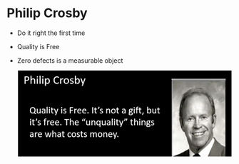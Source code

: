 # Philip Crosby

- Do it right the first time
- Quality is Free
- Zero defects is a measurable object
    
    ![Screenshot 2024-05-24 at 3.20.30 PM.png](Philip%20Crosby%20458e1170815045ff9927efb5c22a419b/Screenshot_2024-05-24_at_3.20.30_PM.png)